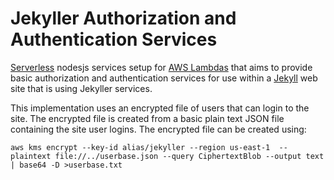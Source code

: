 # Jekyller Authorization and Authentication Services
[Serverless](https://serverless.com/) nodesjs services setup for [AWS Lambdas](https://aws.amazon.com/lambda/) that aims to
provide basic authorization and authentication services for use within a [Jekyll](https://jekyllrb.com/) web site that is
using Jekyller services.

This implementation uses an encrypted file of users that can login to the site.  The encrypted file is created from a basic
plain text JSON file containing the site user logins.  The encrypted file can be created using:

```aws kms encrypt --key-id alias/jekyller --region us-east-1  --plaintext file://../userbase.json --query CiphertextBlob --output text | base64 -D >userbase.txt```
